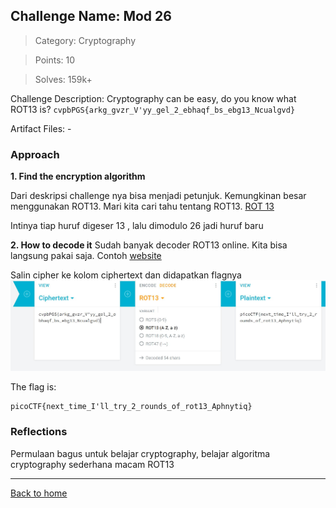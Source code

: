 ## Challenge Name: Mod 26
> Category: Cryptography

> Points: 10

> Solves: 159k+

Challenge Description: 
Cryptography can be easy, do you know what ROT13 is? 
`cvpbPGS{arkg_gvzr_V'yy_gel_2_ebhaqf_bs_ebg13_Ncualgvd}`

Artifact Files: -

### Approach

**1. Find the encryption algorithm**

Dari deskripsi challenge nya bisa menjadi petunjuk. Kemungkinan besar menggunakan ROT13. Mari kita cari tahu tentang ROT13.
[ROT 13](https://id.wikipedia.org/wiki/ROT13)

Intinya tiap huruf digeser 13 , lalu dimodulo 26 jadi huruf baru

**2. How to decode it**
Sudah banyak decoder ROT13 online. Kita bisa langsung pakai saja.
Contoh [website](https://cryptii.com/pipes/rot13-decoder)

Salin cipher ke kolom ciphertext dan didapatkan flagnya
![flag](Mod%2026-1.JPG)

The flag is:
```
picoCTF{next_time_I'll_try_2_rounds_of_rot13_Aphnytiq}
```

### Reflections
Permulaan bagus untuk belajar cryptography, belajar algoritma cryptography sederhana macam ROT13
  

---
[Back to home](../Readme.md)
